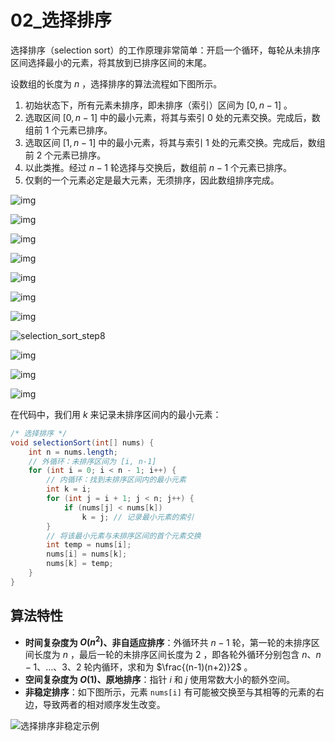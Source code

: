 # 02_选择排序

选择排序（selection sort）的工作原理非常简单：开启一个循环，每轮从未排序区间选择最小的元素，将其放到已排序区间的末尾。

设数组的长度为 $n$ ，选择排序的算法流程如下图所示。

1. 初始状态下，所有元素未排序，即未排序（索引）区间为 $[0,n−1]$ 。
2. 选取区间 $[0,n−1]$ 中的最小元素，将其与索引 $0$ 处的元素交换。完成后，数组前 $1$ 个元素已排序。
3. 选取区间 $[1,n−1]$ 中的最小元素，将其与索引 $1$ 处的元素交换。完成后，数组前 $2$ 个元素已排序。
4. 以此类推。经过 $n−1$ 轮选择与交换后，数组前 $n−1$ 个元素已排序。
5. 仅剩的一个元素必定是最大元素，无须排序，因此数组排序完成。

![img](https://cdn.jsdelivr.net/gh/Zong-Liang/ImageBed@main//202404051459524.png)

![img](https://cdn.jsdelivr.net/gh/Zong-Liang/ImageBed@main//202404051459345.png)

![img](https://cdn.jsdelivr.net/gh/Zong-Liang/ImageBed@main//202404051459941.png)

![img](https://cdn.jsdelivr.net/gh/Zong-Liang/ImageBed@main//202404051459257.png)

![img](https://cdn.jsdelivr.net/gh/Zong-Liang/ImageBed@main//202404051459931.png)

![img](https://cdn.jsdelivr.net/gh/Zong-Liang/ImageBed@main//202404051459985.png)

![img](https://cdn.jsdelivr.net/gh/Zong-Liang/ImageBed@main//202404051459731.png)

![selection_sort_step8](https://cdn.jsdelivr.net/gh/ZL85/ImageBed@main/202404031927938.png)

![img](https://cdn.jsdelivr.net/gh/Zong-Liang/ImageBed@main//202404051459017.png)

![img](https://cdn.jsdelivr.net/gh/Zong-Liang/ImageBed@main//202404051500603.png)

![img](https://cdn.jsdelivr.net/gh/Zong-Liang/ImageBed@main//202404051500001.png)

在代码中，我们用 $k$ 来记录未排序区间内的最小元素：

```java
/* 选择排序 */
void selectionSort(int[] nums) {
    int n = nums.length;
    // 外循环：未排序区间为 [i, n-1]
    for (int i = 0; i < n - 1; i++) {
        // 内循环：找到未排序区间内的最小元素
        int k = i;
        for (int j = i + 1; j < n; j++) {
            if (nums[j] < nums[k])
                k = j; // 记录最小元素的索引
        }
        // 将该最小元素与未排序区间的首个元素交换
        int temp = nums[i];
        nums[i] = nums[k];
        nums[k] = temp;
    }
}
```

## 算法特性

- **时间复杂度为 $O(n^{2})$、非自适应排序**：外循环共 $n−1$ 轮，第一轮的未排序区间长度为 $n$ ，最后一轮的未排序区间长度为 $2$ ，即各轮外循环分别包含 $n、n−1、…、3、2$ 轮内循环，求和为 $\frac{(n-1)(n+2)}2$ 。
- **空间复杂度为 $O(1)$、原地排序**：指针 $i$ 和 $j$ 使用常数大小的额外空间。
- **非稳定排序**：如下图所示，元素 `nums[i]` 有可能被交换至与其相等的元素的右边，导致两者的相对顺序发生改变。

![选择排序非稳定示例](https://cdn.jsdelivr.net/gh/ZL85/ImageBed@main/202404031927844.png)
